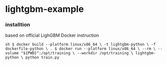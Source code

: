 # lightgbm-example

### installtion
based on official LighGBM Docker instruction

``sh
$ docker build --platform linux/x86_64 \
    -t lightgbm-python \
    -f dockerfile-python \
    .
$ docker run --platform linux/x86_64 \
    --rm \
    --volume "${PWD}":/opt/training \
    --workdir /opt/training \
    lightgbm-python \
    python train.py
``
